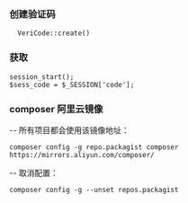 ### 创建验证码
```
  VeriCode::create()
```

### 获取
```
session_start();
$sess_code = $_SESSION['code'];
```

### composer 阿里云镜像
-- 所有项目都会使用该镜像地址：
```
composer config -g repo.packagist composer https://mirrors.aliyun.com/composer/
```
-- 取消配置：
```
composer config -g --unset repos.packagist
```
